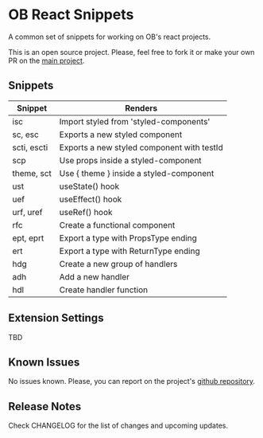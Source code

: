 # OB React Snippets

A common set of snippets for working on OB's react projects.

This is an open source project. Please, feel free to fork it or make your own PR on the [main project](https://github.com/rzarroca/ob-react-snippets).

## Snippets

| Snippet        | Renders                                       |
| -------------- | --------------------------------------------  |
| isc            | Import styled from 'styled-components'        |
| sc, esc        | Exports a new styled component                |
| scti, escti    | Exports a new styled component with testId    |
| scp            | Use props inside a styled-component           |
| theme, sct     | Use { theme } inside a styled-component       |
| ust            | useState() hook                               |
| uef            | useEffect() hook                              |
| urf, uref      | useRef() hook                                 |
| rfc            | Create a functional component                 |
| ept, eprt      | Export a type with PropsType ending           |
| ert            | Export a type with ReturnType ending          |
| hdg            | Create a new group of handlers                |
| adh            | Add a new handler                             |
| hdl            | Create handler function                       |


## Extension Settings

TBD

## Known Issues

No issues known. Please, you can report on the project's [github repository](https://github.com/rzarroca/ob-react-snippets/issues).

## Release Notes

Check CHANGELOG for the list of changes and upcoming updates.
